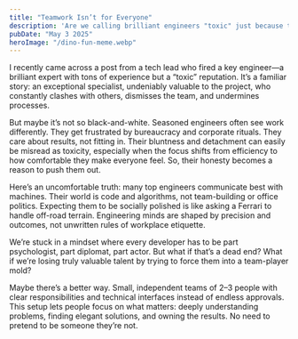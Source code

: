 ```yaml
---
title: "Teamwork Isn’t for Everyone"
description: 'Are we calling brilliant engineers "toxic" just because they don’t play by team culture rules? Maybe the problem isn''t them — it''s how we work.'
pubDate: "May 3 2025"
heroImage: "/dino-fun-meme.webp"
---
```


I recently came across a post from a tech lead who fired a key engineer—a brilliant expert with tons of experience but a “toxic” reputation. It’s a familiar story: an exceptional specialist, undeniably valuable to the project, who constantly clashes with others, dismisses the team, and undermines processes.

But maybe it’s not so black-and-white. Seasoned engineers often see work differently. They get frustrated by bureaucracy and corporate rituals. They care about results, not fitting in. Their bluntness and detachment can easily be misread as toxicity, especially when the focus shifts from efficiency to how comfortable they make everyone feel. So, their honesty becomes a reason to push them out.

Here’s an uncomfortable truth: many top engineers communicate best with machines. Their world is code and algorithms, not team-building or office politics. Expecting them to be socially polished is like asking a Ferrari to handle off-road terrain. Engineering minds are shaped by precision and outcomes, not unwritten rules of workplace etiquette.

We’re stuck in a mindset where every developer has to be part psychologist, part diplomat, part actor. But what if that’s a dead end? What if we’re losing truly valuable talent by trying to force them into a team-player mold?

Maybe there’s a better way. Small, independent teams of 2–3 people with clear responsibilities and technical interfaces instead of endless approvals. This setup lets people focus on what matters: deeply understanding problems, finding elegant solutions, and owning the results. No need to pretend to be someone they’re not.
